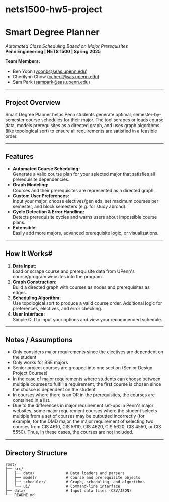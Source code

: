 # nets1500-hw5-project

# Smart Degree Planner

_Automated Class Scheduling Based on Major Prerequisites_  
**Penn Engineering | NETS 1500 | Spring 2025**

**Team Members:**  
- Ben Yoon (yoonb@seas.upenn.edu)  
- Cherilynn Chow (ccheril@sas.upenn.edu)  
- Sam Park (sampark@sas.upenn.edu)

---

## Project Overview

Smart Degree Planner helps Penn students generate optimal, semester-by-semester course schedules for their major. The tool scrapes or loads course data, models prerequisites as a directed graph, and uses graph algorithms (like topological sort) to ensure all requirements are satisfied in a feasible order.

---

## Features

- **Automated Course Scheduling:**  
  Generate a valid course plan for your selected major that satisfies all prerequisite dependencies.
- **Graph Modeling:**  
  Courses and their prerequisites are represented as a directed graph.
- **Custom User Preferences:**  
  Input your major, choose electives/gen eds, set maximum courses per semester, and block semesters (e.g. for study abroad).
- **Cycle Detection & Error Handling:**  
  Detects prerequisite cycles and warns users about impossible course plans.
- **Extensible:**  
  Easily add more majors, advanced prerequisite logic, or visualizations.

---

## How It Works# 

1. **Data Input:**  
   Load or scrape course and prerequisite data from UPenn's course/program websites into the program.
2. **Graph Construction:**  
   Build a directed graph with courses as nodes and prerequisites as edges.
3. **Scheduling Algorithm:**  
   Use topological sort to produce a valid course order. Additional logic for preferences, electives, and error checking.
4. **User Interface:**  
   Simple CLI to input your options and view your recommended schedule.

---

## Notes / Assumptions

- Only considers major requirements since the electives are dependent on the student
- Only works for BSE majors
- Senior project courses are grouped into one section (Senior Design Project Courses)
- In the case of major requirements where students can choose between multiple courses to fulfill a requirement, the first course is chosen since the chosce is dependent on the student
- In courses where there is an OR in the prerequisites, the courses are contained in a list.
- Due to the differences in major requirement set-ups in Penn's major websites, some major requirement courses where the student selects multiple from a set of courses may be outputted incorrectly (for example, for the DMD major, the major requirement of selecting two courses from CIS 4610, CIS 5610, CIS 4620, CIS 5620, CIS 4550, or CIS 5550). Thus, in these cases, the courses are not included. 

---

## Directory Structure

```text
root/
├── src/
│   ├── data/              # Data loaders and parsers
│   ├── model/             # Course and prerequisite objects
│   ├── scheduler/         # Graph, scheduling, and algorithms
│   └── ui/                # Command-line interface
├── data/                  # Input data files (CSV/JSON)
└── README.md
```

<!-- TODO: -->

<!-- ---

## Getting Started

1. **Clone the repository:**  
   `git clone <nets1500-hw5-project>`

2. **Compile and run:**  
   - Compile all Java files in `src/`.
   - Run `Main.java` or launch `DegreePlannerUI`.

3. **Use the CLI:**  
   Follow prompts to input your major and preferences, then view your recommended schedule. -->

<!-- TODO: -->

<!-- ---

## Work Breakdown

- **Ben Yoon:**  
  Graph modeling, prerequisite logic, scheduling algorithms (topological sort, load balancing).
- **Cherilynn Chow:**  
  Web scraping & parsing, course data prep.
- **Sam Park:**  
  User interface (CLI), displaying schedules, documentation.

---

## Concepts Used

- **Graph and Graph Algorithms** (prerequisite modeling, topological sort)
- **Information Networks** (web scraping and data processing)

---

## Future Extensions

- Support for multiple majors/minors
- Visualization of prerequisite graphs
- Advanced user preferences (semester blocking, elective planning, etc.)
- Handling of ambiguous or complex prerequisites (AND/OR, corequisites)

---

## Contact

Questions? Email a team member or open an issue on the repository. -->
